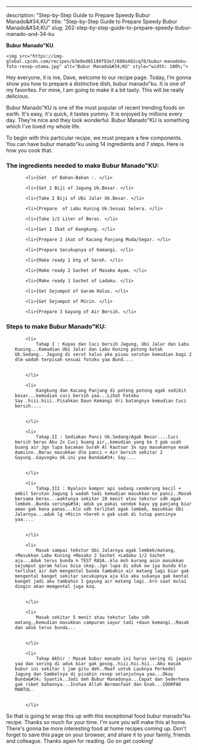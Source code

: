 ---
description: "Step-by-Step Guide to Prepare Speedy Bubur Manado&amp;#34;KU"
title: "Step-by-Step Guide to Prepare Speedy Bubur Manado&amp;#34;KU"
slug: 262-step-by-step-guide-to-prepare-speedy-bubur-manado-and-34-ku

<p>
	<strong>Bubur Manado&#34;KU</strong>. 
	
</p>
<p>
	
	<img src="https://img-global.cpcdn.com/recipes/b3e8ed65199f93e7/680x482cq70/bubur-manadoku-foto-resep-utama.jpg" alt="Bubur Manado&#34;KU" style="width: 100%;">
	
	
</p>
<p>
	Hey everyone, it is me, Dave, welcome to our recipe page. Today, I'm gonna show you how to prepare a distinctive dish, bubur manado&#34;ku. It is one of my favorites. For mine, I am going to make it a bit tasty. This will be really delicious.
</p>
	
<p>
	Bubur Manado&#34;KU is one of the most popular of recent trending foods on earth. It's easy, it's quick, it tastes yummy. It is enjoyed by millions every day. They're nice and they look wonderful. Bubur Manado&#34;KU is something which I've loved my whole life.
</p>
<p>
	
</p>

<p>
To begin with this particular recipe, we must prepare a few components. You can have bubur manado&#34;ku using 14 ingredients and 7 steps. Here is how you cook that.
</p>

<h3>The ingredients needed to make Bubur Manado&#34;KU:</h3>

<ol>
	
		<li>{Get  of Bahan-Bahan :. </li>
	
		<li>{Get 2 Biji of Jagung Uk.Besar. </li>
	
		<li>{Take 2 Biji of Ubi Jalar Uk.Besar. </li>
	
		<li>{Prepare  of Labu Kuning Uk.Sesuai Selera. </li>
	
		<li>{Take 1/2 Liter of Beras. </li>
	
		<li>{Get 1 Ikat of Kangkung. </li>
	
		<li>{Prepare 2 ikat of Kacang Panjang Muda/Segar. </li>
	
		<li>{Prepare Secukupnya of Kemangi. </li>
	
		<li>{Make ready 1 btg of Sereh. </li>
	
		<li>{Make ready 2 Sachet of Masako Ayam. </li>
	
		<li>{Make ready 1 Sachet of Ladaku. </li>
	
		<li>{Get Sejumput of Garam Halus. </li>
	
		<li>{Get Sejumput of Micin. </li>
	
		<li>{Prepare 3 Gayung of Air Bersih. </li>
	
</ol>
<p>
	
</p>

<h3>Steps to make Bubur Manado&#34;KU:</h3>

<ol>
	
		<li>
			Tahap I : Kupas dan Cuci bersih Jagung, Ubi Jalar dan Labu Kuning...Kemudian Ubi Jalar dan Labu Kuning potong kotak Uk.Sedang.. Jagung di serut halus pke pisau serutan kemudian bagi 2 dlm wadah terpisah sesuai fotoku yaa Bund....
			
			
		</li>
	
		<li>
			Kangkung dan Kacang Panjang di potong potong agak sedikit besar...kemudian cuci bersih yaa...Lihat Fotoku Say..hiii.hiii..Pisahkan Daun Kemangi dri batangnya kemudian Cuci bersih....
			
			
		</li>
	
		<li>
			Tahap.II : Sediakan Panci Uk.Sedang/Agak Besar....Cuci bersih beras Aku 2x Cuci buang air,,kemudian yang ke 3 gak usah buang air Jgn lupa bacakan Surah Al Kautsar 3x spy masakannya enak Aamiinn..Beras masukkan dlm panci + Air bersih sekitar 2 Gayung..Gayungku Uk.ini yaa Bunda&#34; Say....
			
			
		</li>
	
		<li>
			Tahap.III : Nyalain kompor api sedang cenderung kecil + ambil Serutan Jagung 1 wadah tadi kemudian masukkan ke panci..Masak bersama beras...waktunya sekitar 20 menit atau tekstur sdh agak lembek..Bunda sering&#34; aduk ya pakai sendok kayu yg panjang biar aman gak kena panas...klo sdh terlihat agak lembek, masukkan Ubi Jalarnya...aduk lg +Micin +Sereh n gak usah di tutup pancinya yaa....
			
			
		</li>
	
		<li>
			Masak sampai tekstur Ubi Jalarnya agak lembek/matang, +Masukkan Labu Kuning +Masako 2 Sachet +Ladaku 1/2 Sachet aja...Aduk terus bunda n TEST RASA..klo msh kurang asin masukkan sejumput garam halus bisa skep..Jgn lupa di aduk ow iya bunda klo terlihat air dah mengental bunda tambahin air matang lagi biar gak mengental banget sekitar secukupnya aja klo aku sukanya gak kental banget jadi aku tambahin 1 gayung air matang lagi..krn saat mulai dingin akan memgental juga koq.
			
			
		</li>
	
		<li>
			Masak sekitar 5 menit atau tekstur labu sdh matang,,Kemudian masukkan campuran sayur tadi +daun kemangi..Masak dan aduk terus bunda...
			
			
		</li>
	
		<li>
			Tahap Akhir : Masak bubur manado ini harus sering di jagain yaa dan sering di aduk biar gak gosog..hiii.hii.hii...Aku masak bubur ini sekitar 1 jam gitu deh..Maaf untuk Lauknya Perkedel Jagung dan Sambelnya di pisahin resep selanjutnya yaa...Okay Bunda&#34; Syantik..Jadi deh Bubur Manadonya...Cepat dan Sederhana gak ribet bahannya...Inshaa Allah Bermanfaat dan Enak...COOKPAD MANTUL.
			
			
		</li>
	
</ol>

<p>
	
</p>

<p>
	So that is going to wrap this up with this exceptional food bubur manado&#34;ku recipe. Thanks so much for your time. I'm sure you will make this at home. There's gonna be more interesting food at home recipes coming up. Don't forget to save this page on your browser, and share it to your family, friends and colleague. Thanks again for reading. Go on get cooking!
</p>
